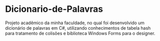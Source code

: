 # Dicionario-de-Palavras
Projeto acadêmico da minha faculdade, no qual foi desenvolvido um dicionário de palavras em C#, utilizando conhecimentos de tabela hash para tratamento de colisões e biblioteca Windows Forms para o designer.
